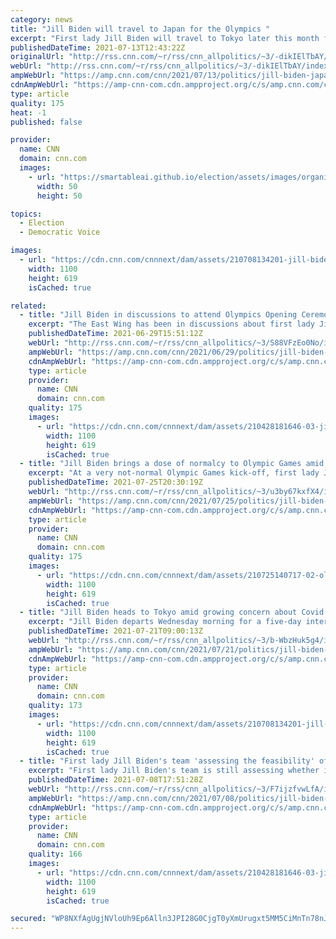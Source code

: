 ```yaml
---
category: news
title: "Jill Biden will travel to Japan for the Olympics "
excerpt: "First lady Jill Biden will travel to Tokyo later this month for the 2021 Olympic Summer Games, her office announced Tuesday after questions as to whether the trip could happen due to Covid-19 restrictions at the Games.\n    \n"
publishedDateTime: 2021-07-13T12:43:22Z
originalUrl: "http://rss.cnn.com/~r/rss/cnn_allpolitics/~3/-dikIElTbAY/index.html"
webUrl: "http://rss.cnn.com/~r/rss/cnn_allpolitics/~3/-dikIElTbAY/index.html"
ampWebUrl: "https://amp.cnn.com/cnn/2021/07/13/politics/jill-biden-japan-olympics/index.html"
cdnAmpWebUrl: "https://amp-cnn-com.cdn.ampproject.org/c/s/amp.cnn.com/cnn/2021/07/13/politics/jill-biden-japan-olympics/index.html"
type: article
quality: 175
heat: -1
published: false

provider:
  name: CNN
  domain: cnn.com
  images:
    - url: "https://smartableai.github.io/election/assets/images/organizations/cnn.com-50x50.jpg"
      width: 50
      height: 50

topics:
  - Election
  - Democratic Voice

images:
  - url: "https://cdn.cnn.com/cnnnext/dam/assets/210708134201-jill-biden-0629-super-tease.jpg"
    width: 1100
    height: 619
    isCached: true

related:
  - title: "Jill Biden in discussions to attend Olympics Opening Ceremony in Tokyo"
    excerpt: "The East Wing has been in discussions about first lady Jill Biden attending the Opening Ceremony for the Olympics in Tokyo next month, a White House official tells CNN.\n    \n"
    publishedDateTime: 2021-06-29T15:51:12Z
    webUrl: "http://rss.cnn.com/~r/rss/cnn_allpolitics/~3/S88VFzEo0No/index.html"
    ampWebUrl: "https://amp.cnn.com/cnn/2021/06/29/politics/jill-biden-tokyo-olympics/index.html"
    cdnAmpWebUrl: "https://amp-cnn-com.cdn.ampproject.org/c/s/amp.cnn.com/cnn/2021/06/29/politics/jill-biden-tokyo-olympics/index.html"
    type: article
    provider:
      name: CNN
      domain: cnn.com
    quality: 175
    images:
      - url: "https://cdn.cnn.com/cnnnext/dam/assets/210428181646-03-jill-biden-first-100-days-super-tease.jpg"
        width: 1100
        height: 619
        isCached: true
  - title: "Jill Biden brings a dose of normalcy to Olympic Games amid a pandemic "
    excerpt: "At a very not-normal Olympic Games kick-off, first lady Jill Biden was, outside of the athletes themselves, perhaps the only normal part.\n    \n"
    publishedDateTime: 2021-07-25T20:30:19Z
    webUrl: "http://rss.cnn.com/~r/rss/cnn_allpolitics/~3/u3by67kxfX4/index.html"
    ampWebUrl: "https://amp.cnn.com/cnn/2021/07/25/politics/jill-biden-olympic-games-pandemic/index.html"
    cdnAmpWebUrl: "https://amp-cnn-com.cdn.ampproject.org/c/s/amp.cnn.com/cnn/2021/07/25/politics/jill-biden-olympic-games-pandemic/index.html"
    type: article
    provider:
      name: CNN
      domain: cnn.com
    quality: 175
    images:
      - url: "https://cdn.cnn.com/cnnnext/dam/assets/210725140717-02-olympics-jill-biden-super-tease.jpg"
        width: 1100
        height: 619
        isCached: true
  - title: "Jill Biden heads to Tokyo amid growing concern about Covid and the Olympics"
    excerpt: "Jill Biden departs Wednesday morning for a five-day international trip to Tokyo, Japan, her first solo trip abroad as first lady of the United States.\n    \n"
    publishedDateTime: 2021-07-21T09:00:13Z
    webUrl: "http://rss.cnn.com/~r/rss/cnn_allpolitics/~3/b-WbzHuk5g4/index.html"
    ampWebUrl: "https://amp.cnn.com/cnn/2021/07/21/politics/jill-biden-tokyo-olympics-covid/index.html"
    cdnAmpWebUrl: "https://amp-cnn-com.cdn.ampproject.org/c/s/amp.cnn.com/cnn/2021/07/21/politics/jill-biden-tokyo-olympics-covid/index.html"
    type: article
    provider:
      name: CNN
      domain: cnn.com
    quality: 173
    images:
      - url: "https://cdn.cnn.com/cnnnext/dam/assets/210708134201-jill-biden-0629-super-tease.jpg"
        width: 1100
        height: 619
        isCached: true
  - title: "First lady Jill Biden's team 'assessing the feasibility' of attending the Tokyo Olympics"
    excerpt: "First lady Jill Biden's team is still assessing whether it's feasible for her to attend the Olympics in Tokyo after Japan's Olympics Committee announced all spectators will be banned from the venues of the Games in the host city and the nation declared a state of emergency in the city due to Covid-19.\n"
    publishedDateTime: 2021-07-08T17:51:28Z
    webUrl: "http://rss.cnn.com/~r/rss/cnn_allpolitics/~3/F7ijzfvwLfA/index.html"
    ampWebUrl: "https://amp.cnn.com/cnn/2021/07/08/politics/jill-biden-tokyo-olympics/index.html"
    cdnAmpWebUrl: "https://amp-cnn-com.cdn.ampproject.org/c/s/amp.cnn.com/cnn/2021/07/08/politics/jill-biden-tokyo-olympics/index.html"
    type: article
    provider:
      name: CNN
      domain: cnn.com
    quality: 166
    images:
      - url: "https://cdn.cnn.com/cnnnext/dam/assets/210428181646-03-jill-biden-first-100-days-super-tease.jpg"
        width: 1100
        height: 619
        isCached: true

secured: "WP8NXfAgUgjNVloUh9Ep6Alln3JPI28G0CjgT0yXmUrugxt5MM5CiMnTn78nJvb44AZhzeqLL1xrBW+Gqk1XkcFsmI47ABCFdV4z5vRjAb7NRv7AMIGQrJANvnacNip3hX6Za5xHWKYSzkmmtRrnYl/SDZeoL6vfAF1nW9b/8nbfDC4n2svlinNECegykRsPmfIFY9VfZacUrIsSPYy1DAjomkdRfq0IRXq9NCTgFNU9ssGo7IEhjKhPZlN8KdJ8m5wa6jMvSIO8Si8c+geRMey1hovVavZs2MmnA0JBvOxmXCyS/20I3PWScve9BlKmwC4fo6guOZvz09FIEmh5mHxe45nVznGKbYB8gqYcqIc=;p2A2z2mAqvIUzaxXLqA//g=="
---
```


